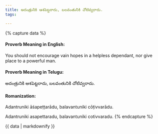 ```yaml
---
title: అదంత్రునికి ఆశపెట్టరాదు, బలవంతునికి చోటివ్వరాదు.
tags:

---
```


{% capture data %}
#### Proverb Meaning in English:
You should not encourage vain hopes in a helpless dependant, nor give place to a powerful man.

#### Proverb Meaning in Telugu:
అదంత్రునికి ఆశపెట్టరాదు, బలవంతునికి చోటివ్వరాదు.

#### Romanization:
Adantruniki āśapeṭṭarādu, balavantuniki cōṭivvarādu.

Adantruniki asapettaradu, balavantuniki cotivvaradu.
{% endcapture %}

{{ data | markdownify }}

